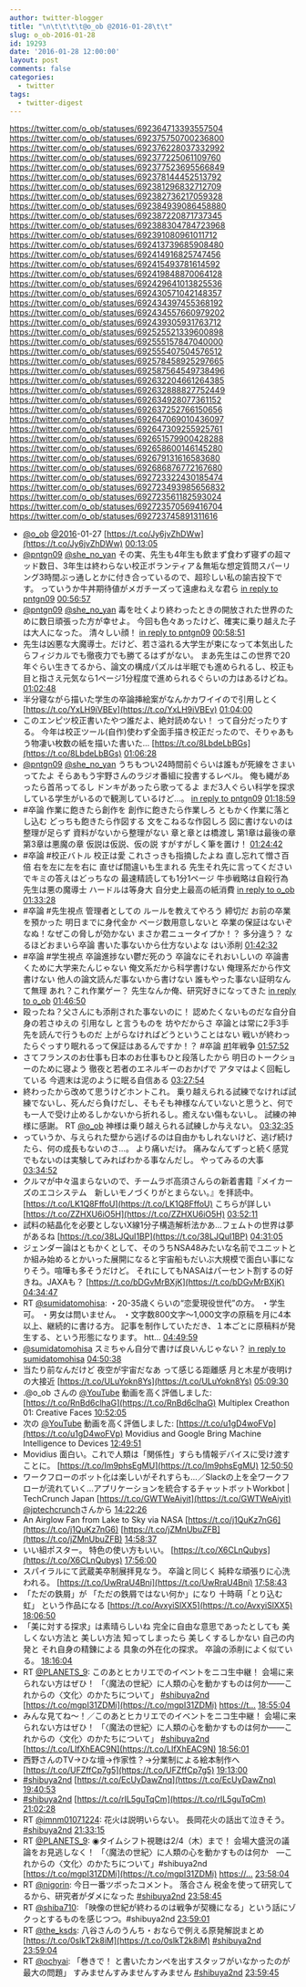 ```yaml
---
author: twitter-blogger
title: "\n\t\t\t\t@o_ob @2016-01-28\t\t"
slug: o_ob-2016-01-28
id: 19293
date: '2016-01-28 12:00:00'
layout: post
comments: false
categories:
  - twitter
tags:
  - twitter-digest
---
```


https://twitter.com/o_ob/statuses/692364713393557504 https://twitter.com/o_ob/statuses/692375750700236800 https://twitter.com/o_ob/statuses/692376228037332992 https://twitter.com/o_ob/statuses/692377225061109760 https://twitter.com/o_ob/statuses/692377523695566849 https://twitter.com/o_ob/statuses/692378144452513792 https://twitter.com/o_ob/statuses/692381296832712709 https://twitter.com/o_ob/statuses/692382736217059328 https://twitter.com/o_ob/statuses/692384939086458880 https://twitter.com/o_ob/statuses/692387220871737345 https://twitter.com/o_ob/statuses/692388304784723968 https://twitter.com/o_ob/statuses/692391080961011712 https://twitter.com/o_ob/statuses/692413739685908480 https://twitter.com/o_ob/statuses/692414916825747456 https://twitter.com/o_ob/statuses/692415493781614592 https://twitter.com/o_ob/statuses/692419848870064128 https://twitter.com/o_ob/statuses/692429641013825536 https://twitter.com/o_ob/statuses/692430571042148357 https://twitter.com/o_ob/statuses/692434397455368192 https://twitter.com/o_ob/statuses/692434557660979202 https://twitter.com/o_ob/statuses/692439305931763712 https://twitter.com/o_ob/statuses/692525521339600898 https://twitter.com/o_ob/statuses/692555157847040000 https://twitter.com/o_ob/statuses/692555407504576512 https://twitter.com/o_ob/statuses/692578458925297665 https://twitter.com/o_ob/statuses/692587564549738496 https://twitter.com/o_ob/statuses/692632204661264385 https://twitter.com/o_ob/statuses/692632888827752449 https://twitter.com/o_ob/statuses/692634928077361152 https://twitter.com/o_ob/statuses/692637252766150656 https://twitter.com/o_ob/statuses/692647069010436097 https://twitter.com/o_ob/statuses/692647309255925761 https://twitter.com/o_ob/statuses/692651579900428288 https://twitter.com/o_ob/statuses/692658600146145280 https://twitter.com/o_ob/statuses/692679131616583680 https://twitter.com/o_ob/statuses/692686876772167680 https://twitter.com/o_ob/statuses/692723322430185474 https://twitter.com/o_ob/statuses/692723493985656832 https://twitter.com/o_ob/statuses/692723561182593024 https://twitter.com/o_ob/statuses/692723570569416704 https://twitter.com/o_ob/statuses/692723745891311616  

*   [@o_ob](https://twitter.com/o_ob) [@2016](https://twitter.com/2016)-01-27 [https://t.co/Jy6jvZhDWw](https://t.co/Jy6jvZhDWw) [00:13:05](https://twitter.com/o_ob/statuses/692364713393557504)
*   [@pntgn09](https://twitter.com/pntgn09) [@she_no_yan](https://twitter.com/she_no_yan) その実、先生も4年生も飲まず食わず寝ずの超マッド数日、3年生は終わらない校正ボランティア＆無垢な想定質問スパーリング3時間ぶっ通しとかに付き合っているので、超珍しい私の諭吉投下です。 っていうか牛丼期待値がメガチーズって遠慮ねえな君ら [in reply to pntgn09](https://twitter.com/pntgn09/statuses/692336689214140416) [00:56:57](https://twitter.com/o_ob/statuses/692375750700236800)
*   [@pntgn09](https://twitter.com/pntgn09) [@she_no_yan](https://twitter.com/she_no_yan) 毒を吐くより終わったときの開放された世界のために数日頑張った方が幸せよ。 今回も色々あったけど、確実に乗り越えた子は大人になった。 清々しい顔！ [in reply to pntgn09](https://twitter.com/pntgn09/statuses/692337819470049280) [00:58:51](https://twitter.com/o_ob/statuses/692376228037332992)
*   先生は凶悪な大魔導士。だけど、若さ溢れる大学生が束になって本気出したらフィジカルでも徹夜力でも勝てるはずがない。 まあ先生はこの世界で20年ぐらい生きてるから、論文の構成パズルは半眠でも進められるし、校正も目と指さえ元気なら1ページ1分程度で進められるぐらいの力はあるけどね。 [01:02:48](https://twitter.com/o_ob/statuses/692377225061109760)
*   半分寝ながら描いた学生の卒論挿絵案がなんかカワイイので引用しとく [https://t.co/YxLH9iVBEv](https://t.co/YxLH9iVBEv) [01:04:00](https://twitter.com/o_ob/statuses/692377523695566849)
*   このエンピツ校正書いたやつ誰だよ、絶対読めない！ って自分だったりする。 今年は校正ツール(自作)使わず全面手描き校正だったので、そりゃあもう物凄い枚数の紙を描いた書いた... [https://t.co/8LbdeLbBGs](https://t.co/8LbdeLbBGs) [01:06:28](https://twitter.com/o_ob/statuses/692378144452513792)
*   [@pntgn09](https://twitter.com/pntgn09) [@she_no_yan](https://twitter.com/she_no_yan) うちもつい24時間前ぐらいは誰もが死線をさまいってたよ そらあもう宇野さんのラジオ番組に投書するレベル。 俺も縄があったら首吊ってるし ドンキがあったら歌ってるよ まだ3人ぐらい科学を探求している学生がいるので観測しているけど...。 [in reply to pntgn09](https://twitter.com/pntgn09/statuses/692380171026862081) [01:18:59](https://twitter.com/o_ob/statuses/692381296832712709)
*   #卒論 作業に飽きたら創作を 創作に飽きたら作業しろ ともかく作業に落とし込む どっちも飽きたら作図する 文をこねるな作図しろ 図に書けないのは整理が足らず 資料がないから整理がない 章と章とは橋渡し 第1章は最後の章 第3章は悪魔の章 仮説は仮説、仮の説 すがすがしく筆を置け！ [01:24:42](https://twitter.com/o_ob/statuses/692382736217059328)
*   #卒論 #校正バトル 校正は愛 これさっきも指摘したよね 直し忘れて憎さ百倍 右を左に左を右に 直せば間違いも生まれる 先生それ先に言ってください でキミの答えはどっちなの 最速精読しても1分1ページ 牛歩戦略は自殺行為 先生は悪の魔導士 ハードルは等身大 自分史上最高の紙消費 [in reply to o_ob](https://twitter.com/o_ob/statuses/692382736217059328) [01:33:28](https://twitter.com/o_ob/statuses/692384939086458880)
*   #卒論 #先生視点 管理者としての ルールを教えてやろう 締切だ お前の卒業を預かった 明日までに身代金か ページ数用意しないと 卒業の保証はないぞ なぬ！なぜこの脅しが効かない まさか君ニュータイプか！？ 多分違う？ なるほどおまいら卒論 書いた事ないから仕方ないよな はい添削 [01:42:32](https://twitter.com/o_ob/statuses/692387220871737345)
*   #卒論 #学生視点 卒論進捗ない鬱だ死のう 卒論なにそれおいしいの 卒論書くために大学来たんじゃない 俺文系だから科学書けない 俺理系だから作文書けない 他人の論文読んだ事ないから書けない 誰もやった事ない証明なんて無理 あれ？これ作業ゲー？ 先生なんか俺、研究好きになってきた [in reply to o_ob](https://twitter.com/o_ob/statuses/692387220871737345) [01:46:50](https://twitter.com/o_ob/statuses/692388304784723968)
*   殴ったね？父さんにも添削された事ないのに！ 認めたくないものだな自分自身の若さゆえの 引用なし と言うものを 坊やだからさ 卒論とは常に2手3手先を読んで行うものだ 上がらなければどうということはない 戦いが終わったらぐっすり眠れるって保証はあるんですか！？ #卒論 [#1](https://twitter.com/search?q=%231&src=hash)年戦争 [01:57:52](https://twitter.com/o_ob/statuses/692391080961011712)
*   さてフランスのお仕事も日本のお仕事もひと段落したから 明日のトークショーのために寝よう 徹夜と若者のエネルギーのおかげで アタマはよく回転している 今週末は泥のように眠る自信ある [03:27:54](https://twitter.com/o_ob/statuses/692413739685908480)
*   終わったから改めて思うけどホントこれ。 乗り越えられる試練でなければ試練でないし、死んだら負けだし、そもそも神様なんていないと思うと、何でも一人で受け止めるしかないから折れるし。癒えない傷もないし。 試練の神様に感謝。 RT [@o_ob](https://twitter.com/o_ob) 神様は乗り越えられる試練しか与えない。 [03:32:35](https://twitter.com/o_ob/statuses/692414916825747456)
*   っていうか、与えられた壁から逃げるのは自由かもしれないけど、逃げ続けたら、何の成長もないのさ...。 より痛いだけ。 痛みなんてずっと続く感覚でもないのは実験してみればわかる事なんだし。 やってみるの大事 [03:34:52](https://twitter.com/o_ob/statuses/692415493781614592)
*   クルマが中々温まらないので、チームラボ高須さんらの新着書籍『メイカーズのエコシステム　新しいモノづくりがとまらない。』を拝読中。 [https://t.co/LK1Q8FffoU](https://t.co/LK1Q8FffoU) こちらが詳しい [https://t.co/ZZHXU6iO5H](https://t.co/ZZHXU6iO5H) [03:52:11](https://twitter.com/o_ob/statuses/692419848870064128)
*   試料の結晶化を必要としないX線1分子構造解析法かあ...フェムトの世界は夢があるね [https://t.co/38LJQuI1BP](https://t.co/38LJQuI1BP) [04:31:05](https://twitter.com/o_ob/statuses/692429641013825536)
*   ジェンダー論はともかくとして、そのうちNSA48みたいな名前でユニットとか組み始めるとかいった展開になると宇宙船もだいぶ大規模で面白い事になりそう。喧嘩も多そうだけど。 それにしてもNASAはパーセント割するの好きね。JAXAも？ [https://t.co/bDGvMrBXjK](https://t.co/bDGvMrBXjK) [04:34:47](https://twitter.com/o_ob/statuses/692430571042148357)
*   RT [@sumidatomohisa](https://twitter.com/sumidatomohisa): ・20-35歳くらいの“恋愛現役世代”の方。 ・学生可。 ・男女は問いません。 ・文字数800文字～1,000文字の原稿を月に4本以上、継続的に書ける方。 記事を制作していただき、１本ごとに原稿料が発生する、という形態になります。 htt… [04:49:59](https://twitter.com/o_ob/statuses/692434397455368192)
*   [@sumidatomohisa](https://twitter.com/sumidatomohisa) スミちゃん自分で書けば良いんじゃない？ [in reply to sumidatomohisa](https://twitter.com/sumidatomohisa/statuses/692425917629538304) [04:50:38](https://twitter.com/o_ob/statuses/692434557660979202)
*   当たり前なんだけど 夜空が宇宙だなあ って感じる距離感 月と木星が夜明けの大接近 [https://t.co/ULuYokn8Ys](https://t.co/ULuYokn8Ys) [05:09:30](https://twitter.com/o_ob/statuses/692439305931763712)
*   .@o_ob さんの [@YouTube](https://twitter.com/YouTube) 動画を高く評価しました: [https://t.co/RnBd6clhaG](https://t.co/RnBd6clhaG) Multiplex Creathon 01: Creative Faces [10:52:05](https://twitter.com/o_ob/statuses/692525521339600898)
*   次の [@YouTube](https://twitter.com/YouTube) 動画を高く評価しました: [https://t.co/u1gD4woFVp](https://t.co/u1gD4woFVp) Movidius and Google Bring Machine Intelligence to Devices [12:49:51](https://twitter.com/o_ob/statuses/692555157847040000)
*   Movidius 面白い。これで人類は「関係性」すらも情報デバイスに受け渡すことに。 [https://t.co/Im9phsEgMU](https://t.co/Im9phsEgMU) [12:50:50](https://twitter.com/o_ob/statuses/692555407504576512)
*   ワークフローのボット化は楽しいがそれすらも…／Slackの上を全ワークフローが流れていく…アプリケーションを統合するチャットボットWorkbot | TechCrunch Japan [https://t.co/GWTWeAiyit](https://t.co/GWTWeAiyit) [@jptechcrunch](https://twitter.com/jptechcrunch)さんから [14:22:26](https://twitter.com/o_ob/statuses/692578458925297665)
*   An Airglow Fan from Lake to Sky via NASA [https://t.co/j1QuKz7nG6](https://t.co/j1QuKz7nG6) [https://t.co/jZMnUbuZFB](https://t.co/jZMnUbuZFB) [14:58:37](https://twitter.com/o_ob/statuses/692587564549738496)
*   いい組ポスター。 特色の使い方もいい。 [https://t.co/X6CLnQubys](https://t.co/X6CLnQubys) [17:56:00](https://twitter.com/o_ob/statuses/692632204661264385)
*   スパイラルにて武蔵美卒制展拝見なう。 卒論と同じく 純粋な頑張りに心洗われる。 [https://t.co/UwRraU4Bni](https://t.co/UwRraU4Bni) [17:58:43](https://twitter.com/o_ob/statuses/692632888827752449)
*   「ただの鉄屑」が 「ただの鉄屑ではない何か」になり 十時萌「とり込む虹」 という作品になる [https://t.co/AvxyiSlXX5](https://t.co/AvxyiSlXX5) [18:06:50](https://twitter.com/o_ob/statuses/692634928077361152)
*   「美に対する探求」は素晴らしいね 完全に自由な意思であったとしても 美しくない方法と 美しい方法 知ってしまったら 美しくするしかない 自己の内発と それ自身の精錬による 具象の外在化の探求。 卒論の添削によく似ている。 [18:16:04](https://twitter.com/o_ob/statuses/692637252766150656)
*   RT [@PLANETS_9](https://twitter.com/PLANETS_9): このあとヒカリエでのイベントをニコ生中継！ 会場に来られない方はぜひ！ 「〈魔法の世紀〉に人類の心を動かすものは何か――これからの〈文化〉のかたちについて」 [#shibuya2nd](https://twitter.com/search?q=%23shibuya2nd&src=hash) [https://t.co/mgpI31ZDMi](https://t.co/mgpI31ZDMi) [https://t…](https://t…) [18:55:04](https://twitter.com/o_ob/statuses/692647069010436097)
*   みんな見てね〜！／このあとヒカリエでのイベントをニコ生中継！ 会場に来られない方はぜひ！ 「〈魔法の世紀〉に人類の心を動かすものは何か――これからの〈文化〉のかたちについて」 [#shibuya2nd](https://twitter.com/search?q=%23shibuya2nd&src=hash) [https://t.co/LIfXhEAC9N](https://t.co/LIfXhEAC9N) [18:56:01](https://twitter.com/o_ob/statuses/692647309255925761)
*   西野さんのTV→ひな壇→作家性？→分業制による絵本制作へ [https://t.co/UFZffCp7g5](https://t.co/UFZffCp7g5) [19:13:00](https://twitter.com/o_ob/statuses/692651579900428288)
*   [#shibuya2nd](https://twitter.com/search?q=%23shibuya2nd&src=hash) [https://t.co/EcUyDawZnq](https://t.co/EcUyDawZnq) [19:40:53](https://twitter.com/o_ob/statuses/692658600146145280)
*   [#shibuya2nd](https://twitter.com/search?q=%23shibuya2nd&src=hash) [https://t.co/rIL5guTqCm](https://t.co/rIL5guTqCm) [21:02:28](https://twitter.com/o_ob/statuses/692679131616583680)
*   RT [@imnm01071224](https://twitter.com/imnm01071224): 花火は説明いらない。 長岡花火の話出て泣きそう。 [#shibuya2nd](https://twitter.com/search?q=%23shibuya2nd&src=hash) [21:33:15](https://twitter.com/o_ob/statuses/692686876772167680)
*   RT [@PLANETS_9](https://twitter.com/PLANETS_9): ◉タイムシフト視聴は2/4（木）まで！ 会場大盛況の議論をお見逃しなく！ 「〈魔法の世紀〉に人類の心を動かすものは何か　―これからの〈文化〉のかたちについて」#shibuya2nd [https://t.co/mgpI31ZDMi](https://t.co/mgpI31ZDMi) [https://…](https://…) [23:58:04](https://twitter.com/o_ob/statuses/692723322430185474)
*   RT [@nigorin](https://twitter.com/nigorin): 今日一番ツボったコメント。 落合さん 税金を使って研究してるから、研究者がダメになった [#shibuya2nd](https://twitter.com/search?q=%23shibuya2nd&src=hash) [23:58:45](https://twitter.com/o_ob/statuses/692723493985656832)
*   RT [@shiba710](https://twitter.com/shiba710): 「映像の世紀が終わるのは戦争が契機になる」という話にゾクっとするものを感じつつ。#shibuya2nd [23:59:01](https://twitter.com/o_ob/statuses/692723561182593024)
*   RT [@the_ksds](https://twitter.com/the_ksds): 八谷さんのうんち・おならで例える原発解説まとめ [https://t.co/0slkT2k8iM](https://t.co/0slkT2k8iM) [#shibuya2nd](https://twitter.com/search?q=%23shibuya2nd&src=hash) [23:59:04](https://twitter.com/o_ob/statuses/692723570569416704)
*   RT [@ochyai](https://twitter.com/ochyai): 「巻きで！ と書いたカンペを出すスタッフがいなかったのが最大の問題」 すみませんすみませんすみません [#shibuya2nd](https://twitter.com/search?q=%23shibuya2nd&src=hash) [23:59:45](https://twitter.com/o_ob/statuses/692723745891311616)
